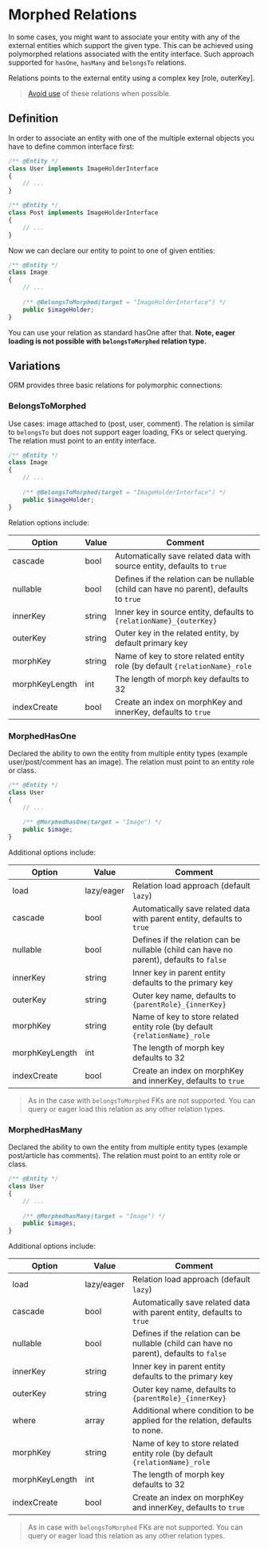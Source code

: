 # Morphed Relations
In some cases, you might want to associate your entity with any of the external entities which support the given type. This can be achieved
using polymorphed relations associated with the entity interface. Such approach supported for `hasOne`, `hasMany` and `belongsTo` relations.

Relations points to the external entity using a complex key [role, outerKey].

> [Avoid use](http://duhallowgreygeek.com/polymorphic-association-bad-sql-smell/) of these relations when possible.

## Definition
In order to associate an entity with one of the multiple external objects you have to define common interface first:

```php
/** @Entity */
class User implements ImageHolderInterface
{
    // ...
}

/** @Entity */
class Post implements ImageHolderInterface
{
    // ...
}
```

Now we can declare our entity to point to one of given entities:

```php
/** @Entity */
class Image 
{
    // ...
    
    /** @BelongsToMorphed(target = "ImageHolderInterface") */
    public $imageHolder;
}
```

You can use your relation as standard hasOne after that. **Note, eager loading is not possible with `belongsToMorphed` relation type.**

## Variations
ORM provides three basic relations for polymorphic connections:

### BelongsToMorphed
Use cases: image attached to (post, user, comment). The relation is similar to `belongsTo` but does not support eager loading, FKs or select querying. The relation must point to an entity interface.

```php
/** @Entity */
class Image 
{
    // ...
    
    /** @BelongsToMorphed(target = "ImageHolderInterface") */
    public $imageHolder;
}
```

Relation options include:

Option      | Value  | Comment
---         | ---    | ----
cascade     | bool   | Automatically save related data with source entity, defaults to `true`
nullable    | bool   | Defines if the relation can be nullable (child can have no parent), defaults to `true`
innerKey    | string | Inner key in source entity, defaults to `{relationName}_{outerKey}`
outerKey    | string | Outer key in the related entity, by default primary key
morphKey    | string | Name of key to store related entity role (by default `{relationName}_role`
morphKeyLength | int | The length of morph key defaults to 32
indexCreate | bool   | Create an index on morphKey and innerKey, defaults to `true`

### MorphedHasOne
Declared the ability to own the entity from multiple entity types (example user/post/comment has an image). The relation must point to an entity role or class.

```php
/** @Entity */
class User 
{
    // ...
    
    /** @MorphedhasOne(target = "Image") */
    public $image;
}
```

Additional options include:

Option      | Value  | Comment
---         | ---    | ----
load        | lazy/eager | Relation load approach (default `lazy`)
cascade     | bool   | Automatically save related data with parent entity, defaults to `true`
nullable    | bool   | Defines if the relation can be nullable (child can have no parent), defaults to `false`
innerKey    | string | Inner key in parent entity defaults to the primary key
outerKey    | string | Outer key name, defaults to `{parentRole}_{innerKey}` 
morphKey    | string | Name of key to store related entity role (by default `{relationName}_role`
morphKeyLength | int | The length of morph key defaults to 32
indexCreate | bool   | Create an index on morphKey and innerKey, defaults to `true`

> As in the case with `belongsToMorphed` FKs are not supported. You can query or eager load this relation as any other relation types.

### MorphedHasMany
Declared the ability to own the entity from multiple entity types (example post/article has comments). The relation must point to an entity role or class.

```php
/** @Entity */
class User 
{
    // ...
    
    /** @MorphedhasMany(target = "Image") */
    public $images;
}
```

Additional options include:

Option      | Value  | Comment
---         | ---    | ----
load        | lazy/eager | Relation load approach (default `lazy`)
cascade     | bool   | Automatically save related data with parent entity, defaults to `true`
nullable    | bool   | Defines if the relation can be nullable (child can have no parent), defaults to `false`
innerKey    | string | Inner key in parent entity defaults to the primary key
outerKey    | string | Outer key name, defaults to `{parentRole}_{innerKey}`
where       | array  | Additional where condition to be applied for the relation, defaults to none.
morphKey    | string | Name of key to store related entity role (by default `{relationName}_role`
morphKeyLength | int | The length of morph key defaults to 32
indexCreate | bool   | Create an index on morphKey and innerKey, defaults to `true`

> As in case with `belongsToMorphed` FKs are not supported. You can query or eager load this relation as any other relation types.
